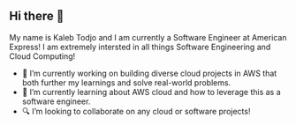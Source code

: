 ## Hi there 👋

My name is Kaleb Todjo and I am currently a Software Engineer at American Express! I am extremely intersted in all things Software Engineering and Cloud Computing!

- 🔨 I’m currently working on building diverse cloud projects in AWS that both further my learnings and solve real-world problems.
- 🌱 I’m currently learning about AWS cloud and how to leverage this as a software engineer.
- 🔍 I’m looking to collaborate on any cloud or software projects!

<!--
**kalebtodjo/kalebtodjo** is a ✨ _special_ ✨ repository because its `README.md` (this file) appears on your GitHub profile.

Here are some ideas to get you started:

- 🔭 I’m currently working on ...
- 🌱 I’m currently learning ...
- 👯 I’m looking to collaborate on ...
- 🤔 I’m looking for help with ...
- 💬 Ask me about ...
- 📫 How to reach me: ...
- 😄 Pronouns: ...
- ⚡ Fun fact: ...
-->
